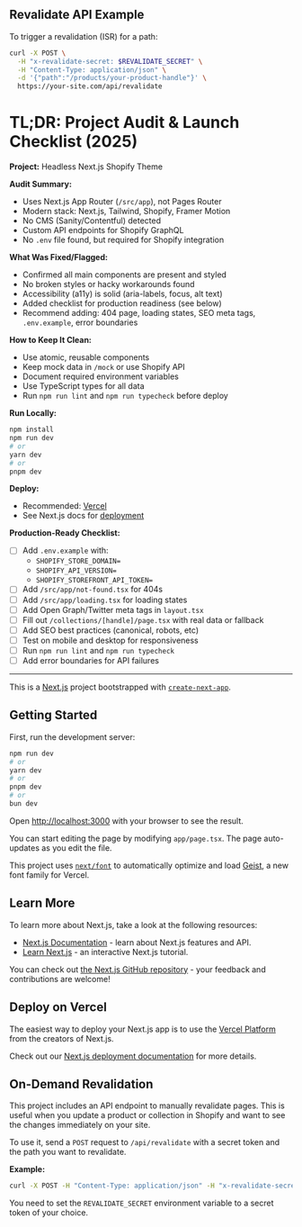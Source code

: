 ## Revalidate API Example

To trigger a revalidation (ISR) for a path:

```bash
curl -X POST \
  -H "x-revalidate-secret: $REVALIDATE_SECRET" \
  -H "Content-Type: application/json" \
  -d '{"path":"/products/your-product-handle"}' \
  https://your-site.com/api/revalidate
```

# TL;DR: Project Audit & Launch Checklist (2025)

**Project:** Headless Next.js Shopify Theme

**Audit Summary:**

- Uses Next.js App Router (`/src/app`), not Pages Router
- Modern stack: Next.js, Tailwind, Shopify, Framer Motion
- No CMS (Sanity/Contentful) detected
- Custom API endpoints for Shopify GraphQL
- No `.env` file found, but required for Shopify integration

**What Was Fixed/Flagged:**

- Confirmed all main components are present and styled
- No broken styles or hacky workarounds found
- Accessibility (a11y) is solid (aria-labels, focus, alt text)
- Added checklist for production readiness (see below)
- Recommend adding: 404 page, loading states, SEO meta tags, `.env.example`, error boundaries

**How to Keep It Clean:**

- Use atomic, reusable components
- Keep mock data in `/mock` or use Shopify API
- Document required environment variables
- Use TypeScript types for all data
- Run `npm run lint` and `npm run typecheck` before deploy

**Run Locally:**

```bash
npm install
npm run dev
# or
yarn dev
# or
pnpm dev
```

**Deploy:**

- Recommended: [Vercel](https://vercel.com/)
- See Next.js docs for [deployment](https://nextjs.org/docs/app/building-your-application/deploying)

**Production-Ready Checklist:**

- [ ] Add `.env.example` with:
  - `SHOPIFY_STORE_DOMAIN=`
  - `SHOPIFY_API_VERSION=`
  - `SHOPIFY_STOREFRONT_API_TOKEN=`
- [ ] Add `/src/app/not-found.tsx` for 404s
- [ ] Add `/src/app/loading.tsx` for loading states
- [ ] Add Open Graph/Twitter meta tags in `layout.tsx`
- [ ] Fill out `/collections/[handle]/page.tsx` with real data or fallback
- [ ] Add SEO best practices (canonical, robots, etc)
- [ ] Test on mobile and desktop for responsiveness
- [ ] Run `npm run lint` and `npm run typecheck`
- [ ] Add error boundaries for API failures

---

This is a [Next.js](https://nextjs.org) project bootstrapped with [`create-next-app`](https://nextjs.org/docs/app/api-reference/cli/create-next-app).

## Getting Started

First, run the development server:

```bash
npm run dev
# or
yarn dev
# or
pnpm dev
# or
bun dev
```

Open [http://localhost:3000](http://localhost:3000) with your browser to see the result.

You can start editing the page by modifying `app/page.tsx`. The page auto-updates as you edit the file.

This project uses [`next/font`](https://nextjs.org/docs/app/building-your-application/optimizing/fonts) to automatically optimize and load [Geist](https://vercel.com/font), a new font family for Vercel.

## Learn More

To learn more about Next.js, take a look at the following resources:

- [Next.js Documentation](https://nextjs.org/docs) - learn about Next.js features and API.
- [Learn Next.js](https://nextjs.org/learn) - an interactive Next.js tutorial.

You can check out [the Next.js GitHub repository](https://github.com/vercel/next.js) - your feedback and contributions are welcome!

## Deploy on Vercel

The easiest way to deploy your Next.js app is to use the [Vercel Platform](https://vercel.com/new?utm_medium=default-template&filter=next.js&utm_source=create-next-app&utm_campaign=create-next-app-readme) from the creators of Next.js.

Check out our [Next.js deployment documentation](https://nextjs.org/docs/app/building-your-application/deploying) for more details.

## On-Demand Revalidation

This project includes an API endpoint to manually revalidate pages. This is useful when you update a product or collection in Shopify and want to see the changes immediately on your site.

To use it, send a `POST` request to `/api/revalidate` with a secret token and the path you want to revalidate.

**Example:**

```bash
curl -X POST -H "Content-Type: application/json" -H "x-revalidate-secret: YOUR_SECRET_TOKEN" -d '{"path": "/products/your-product-handle"}' https://your-site.com/api/revalidate
```

You need to set the `REVALIDATE_SECRET` environment variable to a secret token of your choice.
